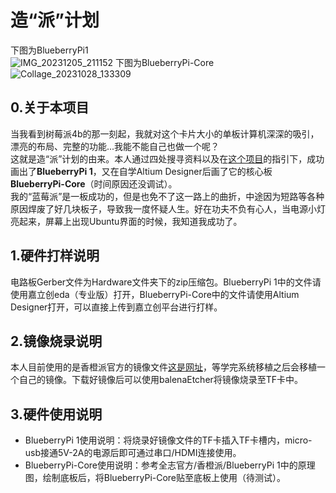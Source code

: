 # 造“派”计划
下图为BlueberryPi1  
![IMG_20231205_211152](https://github.com/Commander-bao/BlueberryPi/assets/95075569/afb8e7bc-de96-4132-a683-2fd60b78a8c4)
下图为BlueberryPi-Core
![Collage_20231028_133309](https://github.com/Commander-bao/BlueberryPi/assets/95075569/0a4608a5-0f75-4c3b-86ae-9c73847ea4e0)
## 0.关于本项目
当我看到树莓派4b的那一刻起，我就对这个卡片大小的单板计算机深深的吸引，漂亮的布局、完整的功能...我能不能自己也做一个呢？  
这就是造“派”计划的由来。本人通过四处搜寻资料以及在[这个项目](https://oshwhub.com/logicworld/h6_board)的指引下，成功画出了**BlueberryPi 1**，又在自学Altium Designer后画了它的核心板**BlueberryPi-Core**（时间原因还没调试）。  
我的“蓝莓派”是一板成功的，但是也免不了这一路上的曲折，中途因为短路等各种原因焊废了好几块板子，导致我一度怀疑人生。好在功夫不负有心人，当电源小灯亮起来，屏幕上出现Ubuntu界面的时候，我知道我成功了。  
## 1.硬件打样说明
电路板Gerber文件为Hardware文件夹下的zip压缩包。BlueberryPi 1中的文件请使用嘉立创eda（专业版）打开，BlueberryPi-Core中的文件请使用Altium Designer打开，可以直接上传到嘉立创平台进行打样。  
## 2.镜像烧录说明
本人目前使用的是香橙派官方的镜像文件[这是网址](http://www.orangepi.cn/html/hardWare/computerAndMicrocontrollers/details/Orange-Pi-3-LTS.html)，等学完系统移植之后会移植一个自己的镜像。下载好镜像后可以使用balenaEtcher将镜像烧录至TF卡中。  
## 3.硬件使用说明
- BlueberryPi 1使用说明：将烧录好镜像文件的TF卡插入TF卡槽内，micro-usb接通5V-2A的电源后即可通过串口/HDMI连接使用。  
- BlueberryPi-Core使用说明：参考全志官方/香橙派/BlueberryPi 1中的原理图，绘制底板后，将BlueberryPi-Core贴至底板上使用（待测试）。  
